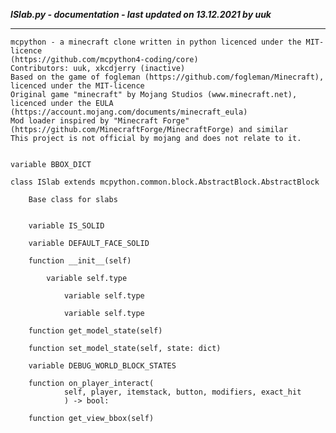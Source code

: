 ***ISlab.py - documentation - last updated on 13.12.2021 by uuk***
___

    mcpython - a minecraft clone written in python licenced under the MIT-licence 
    (https://github.com/mcpython4-coding/core)
    Contributors: uuk, xkcdjerry (inactive)
    Based on the game of fogleman (https://github.com/fogleman/Minecraft), licenced under the MIT-licence
    Original game "minecraft" by Mojang Studios (www.minecraft.net), licenced under the EULA
    (https://account.mojang.com/documents/minecraft_eula)
    Mod loader inspired by "Minecraft Forge" (https://github.com/MinecraftForge/MinecraftForge) and similar
    This project is not official by mojang and does not relate to it.


    variable BBOX_DICT

    class ISlab extends mcpython.common.block.AbstractBlock.AbstractBlock
        
        Base class for slabs


        variable IS_SOLID

        variable DEFAULT_FACE_SOLID

        function __init__(self)

            variable self.type

                variable self.type

                variable self.type

        function get_model_state(self)

        function set_model_state(self, state: dict)

        variable DEBUG_WORLD_BLOCK_STATES

        function on_player_interact(
                self, player, itemstack, button, modifiers, exact_hit
                ) -> bool:

        function get_view_bbox(self)